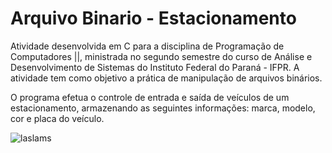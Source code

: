 # Arquivo Binario - Estacionamento

Atividade desenvolvida em C para a disciplina de Programação de Computadores ||, ministrada no segundo semestre do curso de Análise e Desenvolvimento de Sistemas do Instituto Federal do Paraná - IFPR. A atividade tem como objetivo a prática de manipulação de arquivos binários. 

O programa efetua o controle de entrada e saída de veículos de um estacionamento, armazenando as seguintes informações: marca, modelo, cor e placa do veículo. 

![laslams](https://user-images.githubusercontent.com/72701310/166132488-6b8b4439-3efe-4374-8703-b291c4416fdd.png)

